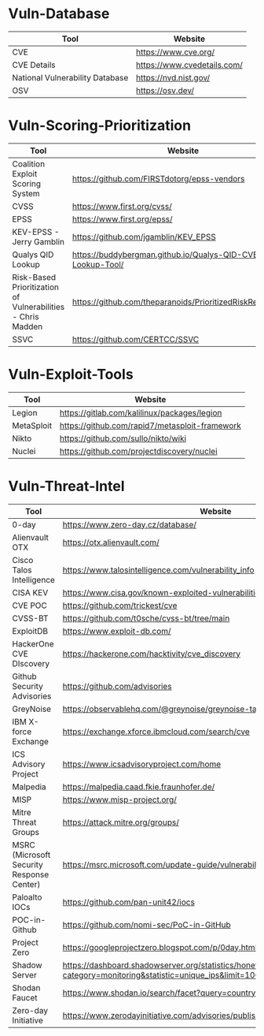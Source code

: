 # Vuln-Database
| Tool | Website |
| ----------- | ----------- |
| CVE | https://www.cve.org/ |
| CVE Details | https://www.cvedetails.com/ |
| National Vulnerability Database | https://nvd.nist.gov/ |
| OSV | https://osv.dev/ |

# Vuln-Scoring-Prioritization
| Tool | Website |
| ----------- | ----------- |
| Coalition Exploit Scoring System | https://github.com/FIRSTdotorg/epss-vendors |
| CVSS | https://www.first.org/cvss/ |
| EPSS | https://www.first.org/epss/ |
| KEV-EPSS - Jerry Gamblin | https://github.com/jgamblin/KEV_EPSS |
| Qualys QID Lookup | https://buddybergman.github.io/Qualys-QID-CVE-EPSS-Lookup-Tool/ |
| Risk-Based Prioritization of Vulnerabilities - Chris Madden | https://github.com/theparanoids/PrioritizedRiskRemediation |
| SSVC | https://github.com/CERTCC/SSVC |


# Vuln-Exploit-Tools
| Tool | Website |
| ----------- | ----------- |
| Legion | https://gitlab.com/kalilinux/packages/legion |
| MetaSploit | https://github.com/rapid7/metasploit-framework |
| Nikto | https://github.com/sullo/nikto/wiki |
| Nuclei | https://github.com/projectdiscovery/nuclei |


# Vuln-Threat-Intel
| Tool | Website |
| ----------- | ----------- |
| 0-day | https://www.zero-day.cz/database/ |
| Alienvault OTX | https://otx.alienvault.com/ |
| Cisco Talos Intelligence | https://www.talosintelligence.com/vulnerability_info |
| CISA KEV | https://www.cisa.gov/known-exploited-vulnerabilities-catalog |
| CVE POC | https://github.com/trickest/cve |
| CVSS-BT | https://github.com/t0sche/cvss-bt/tree/main |
| ExploitDB | https://www.exploit-db.com/ |
| HackerOne CVE DIscovery | https://hackerone.com/hacktivity/cve_discovery |
| Github Security Advisories | https://github.com/advisories |
| GreyNoise | https://observablehq.com/@greynoise/greynoise-tags |
| IBM X-force Exchange | https://exchange.xforce.ibmcloud.com/search/cve |
| ICS Advisory Project | https://www.icsadvisoryproject.com/home |
| Malpedia | https://malpedia.caad.fkie.fraunhofer.de/ |
| MISP | https://www.misp-project.org/ |
| Mitre Threat Groups | https://attack.mitre.org/groups/ |
| MSRC (Microsoft Security Response Center) | https://msrc.microsoft.com/update-guide/vulnerability |
| Paloalto IOCs | https://github.com/pan-unit42/iocs |
| POC-in-Github | https://github.com/nomi-sec/PoC-in-GitHub |
| Project Zero | https://googleprojectzero.blogspot.com/p/0day.html |
| Shadow Server | https://dashboard.shadowserver.org/statistics/honeypot/monitoring/vulnerability/?category=monitoring&statistic=unique_ips&limit=100 |
| Shodan Faucet | https://www.shodan.io/search/facet?query=country%3AUS&facet=vuln | 
| Zero-day Initiative | https://www.zerodayinitiative.com/advisories/published/|

